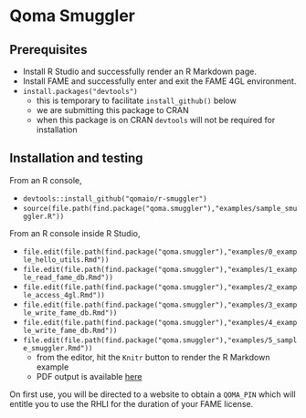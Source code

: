 # Qoma Smuggler

## Prerequisites

* Install R Studio and successfully render an R Markdown page.
* Install FAME and successfully enter and exit the FAME 4GL environment.
* `install.packages("devtools")`
    * this is temporary to facilitate `install_github()` below
    * we are submitting this package to CRAN
    * when this package is on CRAN `devtools` will not be required for installation
    
## Installation and testing

From an R console,

* `devtools::install_github("qomaio/r-smuggler")`
* `source(file.path(find.package("qoma.smuggler"),"examples/sample_smuggler.R"))`

From an R console inside R Studio,

* `file.edit(file.path(find.package("qoma.smuggler"),"examples/0_example_hello_utils.Rmd"))`
* `file.edit(file.path(find.package("qoma.smuggler"),"examples/1_example_read_fame_db.Rmd"))`
* `file.edit(file.path(find.package("qoma.smuggler"),"examples/2_example_access_4gl.Rmd"))`
* `file.edit(file.path(find.package("qoma.smuggler"),"examples/3_example_write_fame_db.Rmd"))`
* `file.edit(file.path(find.package("qoma.smuggler"),"examples/4_example_write_fame_db.Rmd"))`
* `file.edit(file.path(find.package("qoma.smuggler"),"examples/5_sample_smuggler.Rmd"))`
    * from the editor, hit the `Knitr` button to render the R Markdown example
    * PDF output is available [here](inst/examples)

On first use, you will be directed to a website to obtain a `QOMA_PIN` which will entitle you to use the RHLI for the duration of your FAME license.

